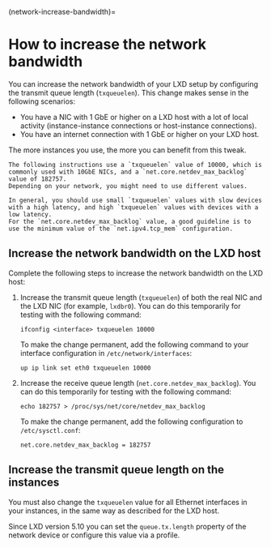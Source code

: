 (network-increase-bandwidth)=
# How to increase the network bandwidth

You can increase the network bandwidth of your LXD setup by configuring the transmit queue length (`txqueuelen`).
This change makes sense in the following scenarios:

- You have a NIC with 1 GbE or higher on a LXD host with a lot of local activity (instance-instance connections or host-instance connections).
- You have an internet connection with 1 GbE or higher on your LXD host.

The more instances you use, the more you can benefit from this tweak.

```{note}
The following instructions use a `txqueuelen` value of 10000, which is commonly used with 10GbE NICs, and a `net.core.netdev_max_backlog` value of 182757.
Depending on your network, you might need to use different values.

In general, you should use small `txqueuelen` values with slow devices with a high latency, and high `txqueuelen` values with devices with a low latency.
For the `net.core.netdev_max_backlog` value, a good guideline is to use the minimum value of the `net.ipv4.tcp_mem` configuration.
```

## Increase the network bandwidth on the LXD host

Complete the following steps to increase the network bandwidth on the LXD host:

1. Increase the transmit queue length (`txqueuelen`) of both the real NIC and the LXD NIC (for example, `lxdbr0`).
   You can do this temporarily for testing with the following command:

       ifconfig <interface> txqueuelen 10000

   To make the change permanent, add the following command to your interface configuration in `/etc/network/interfaces`:

       up ip link set eth0 txqueuelen 10000

1. Increase the receive queue length (`net.core.netdev_max_backlog`).
   You can do this temporarily for testing with the following command:

       echo 182757 > /proc/sys/net/core/netdev_max_backlog

   To make the change permanent, add the following configuration to `/etc/sysctl.conf`:

       net.core.netdev_max_backlog = 182757

## Increase the transmit queue length on the instances

You must also change the `txqueuelen` value for all Ethernet interfaces in your instances, in the same way as described for the LXD host.

Since LXD version 5.10 you can set the `queue.tx.length` property of the network device or configure this value via a profile.
